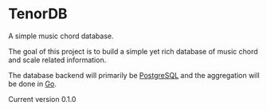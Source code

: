 TenorDB
=======

A simple music chord database.

The goal of this project is to build a simple yet rich database of music chord and scale related information.

The database backend will primarily be [PostgreSQL](www.postgresql.com) and the aggregation will be done in [Go](golang.org).

Current version 0.1.0
